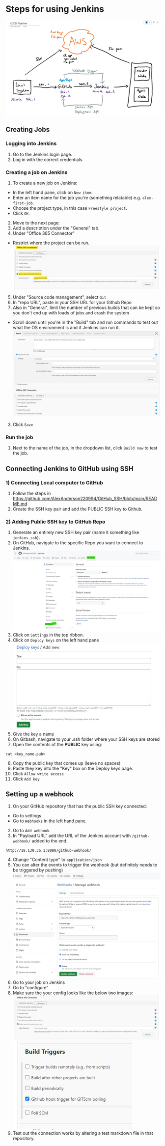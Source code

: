 # Steps for using Jenkins

![Alt text](<images/CI CD diagram.jpg>)

## Creating Jobs

### Logging into Jenkins

1) Go to the Jenkins login page.
2) Log in with the correct credentials.

### Creating a job on Jenkins

1) To create a new job on Jenkins:
- In the left hand pane, click on `New item`.
- Enter an item name for the job you're (something relatable) e.g. `alex-first-job`.
- Choose the project type, in this case `Freestyle project`.
- Click `OK`.
2) Move to the next page:
3) Add a description under the "General" tab.
4) Under "Office 365 Connector"
- Restrict where the project can be run.
![Alt text](<images/office 365.jpg>)
5) Under "Source code management", select `Git`
6) In "repo URL", paste in your SSH URL for your Github Repo
4)  Also in "General", limit the number of previous builds that can be kept so you don't end up with loads of jobs and crash the system
- Scroll down until you're in the "Build" tab and run commands to test out what the OS environment is and if Jenkins can run it.
![Alt text](images/number.jpg)


3) Click `Save`

### Run the job

1) Next to the name of the job, in the dropdown list, click `Build now` to test the job.


## Connecting Jenkins to GitHub using SSH

### 1) Connecting Local computer to GitHub

1) Follow the steps in https://github.com/AlexAnderson220994/GitHub_SSH/blob/main/README.md
2) Create the SSH key pair and add the PUBLIC SSH key to Github.

### 2) Adding Public SSH key to GitHub Repo

1) Generate an entirely new SSH key pair (name it something like `jenkins_ssh`).
2) On GitHub, navigate to the specific Repo you want to connect to Jenkins.
![Alt text](<images/connecting ssh key to repo.jpg>)
3) Click on `Settings` in the top ribbon.
4) Click on `Deploy keys` on the left hand pane
![Alt text](<images/deploy keys.jpg>)
5) Give the key a name
6) On Gitbash, navigate to your .ssh folder where your SSH keys are stored
7) Open the contents of the **PUBLIC** key using:
````
cat <key_name.pub>
````
8) Copy the public key that comes up (leave no spaces)
9) Paste they key into the "Key" box on the Deploy keys page.
10) Click `Allow write access`
11) Click `Add key`

## Setting up a webhook

1) On your GitHub repository that has the public SSH key connected:
- Go to settings
- Go to `Webhooks` in the left hand pane.
2) Go to `Add webhook`.
3) In "Payload URL" add the URL of the Jenkins account with `/github-webhook/` added to the end.
````
http://18.130.36.1:8080/github-webhook/
````
4) Change "Content type" to `application/json`
5) You can alter the events to trigger the webhook (but definitely needs to be triggered by pushing)
![Alt text](<images/add webhook on github.jpg>)
6) Go to your job on Jenkins
7) Go to "configure"
8) Make sure the your config looks like the below two images:
![Alt text](<images/jenkins webhook connection.jpg>)
![Alt text](<images/build triggers.jpg>)
9) Test out the connection works by altering a test markdown file in that repository.
